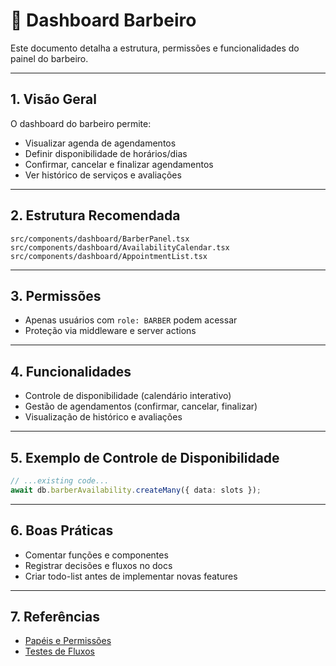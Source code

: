 # 💈 Dashboard Barbeiro

Este documento detalha a estrutura, permissões e funcionalidades do painel do barbeiro.

---

## 1. Visão Geral

O dashboard do barbeiro permite:
- Visualizar agenda de agendamentos
- Definir disponibilidade de horários/dias
- Confirmar, cancelar e finalizar agendamentos
- Ver histórico de serviços e avaliações

---

## 2. Estrutura Recomendada

```
src/components/dashboard/BarberPanel.tsx
src/components/dashboard/AvailabilityCalendar.tsx
src/components/dashboard/AppointmentList.tsx
```

---

## 3. Permissões
- Apenas usuários com `role: BARBER` podem acessar
- Proteção via middleware e server actions

---

## 4. Funcionalidades
- Controle de disponibilidade (calendário interativo)
- Gestão de agendamentos (confirmar, cancelar, finalizar)
- Visualização de histórico e avaliações

---

## 5. Exemplo de Controle de Disponibilidade
```typescript
// ...existing code...
await db.barberAvailability.createMany({ data: slots });
```

---

## 6. Boas Práticas
- Comentar funções e componentes
- Registrar decisões e fluxos no docs
- Criar todo-list antes de implementar novas features

---

## 7. Referências
- [Papéis e Permissões](./roles-permissions.md)
- [Testes de Fluxos](./test-flows.md)
